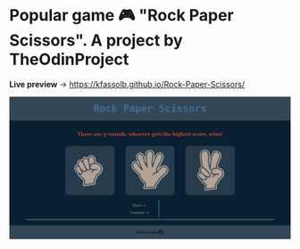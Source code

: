 # Popular game 🎮 "Rock Paper Scissors". A project by TheOdinProject

**Live preview** -> https://kfassolb.github.io/Rock-Paper-Scissors/

![screenshot](/assets/img/screenshot-projectfinish.png)
